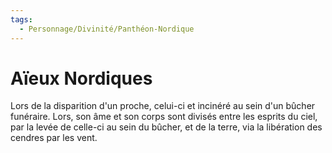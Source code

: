 ```yaml
---
tags:
  - Personnage/Divinité/Panthéon-Nordique
---
```

# Aïeux Nordiques
Lors de la disparition d'un proche, celui-ci et incinéré au sein d'un bûcher funéraire. Lors, son âme et son corps sont divisés entre les esprits du ciel, par la levée de celle-ci au sein du bûcher, et de la terre, via la libération des cendres par les vent.